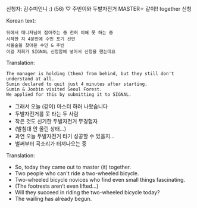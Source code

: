 신청자: 감수미언니 :) (56) ♡
주빈이와 두발자전거 MASTER✧
같이!! together 신청

Korean text:

    뒤에서 매니저님이 잡아주는 중 전혀 이해 못 하는 중
    시작한 지 4분만에 수민 포기 선언
    서울숲을 찾아온 수민 & 주빈
    이걸 저희가 SIGNAL 신청함에 넣어서 신청을 했는데요

Translation:

    The manager is holding (them) from behind, but they still don't understand at all.
    Sumin declared to quit just 4 minutes after starting.
    Sumin & Joobin visited Seoul Forest.
    We applied for this by submitting it to SIGNAL.

- 그래서 오늘 (같이) 마스터 하러 나왔습니다
- 두발자전거를 못 타는 두 사람
- 작은 것도 신기한 두발자전거 무경험자
- (발침대 안 올린 상태...)
- 과연 오늘 두발자전거 타기 성공할 수 있을지...
- 벌써부터 곡소리가 터져나오는 중

Translation:

- So, today they came out to master (it) together.
- Two people who can't ride a two-wheeled bicycle.
- Two-wheeled bicycle novices who find even small things fascinating.
- (The footrests aren’t even lifted...)
- Will they succeed in riding the two-wheeled bicycle today?
- The wailing has already begun.
